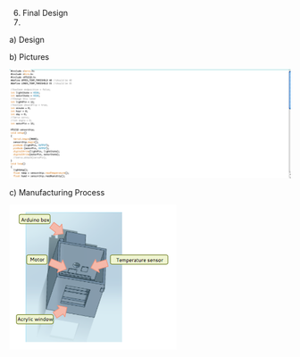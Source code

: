 6. Final Design
7. 
  a) Design

  b) Pictures
  
![Code](https://github.com/MathHeads/Engineeringprojects/blob/master/pictures/code1.png)
  
  c) Manufacturing Process
  
![Motor](https://github.com/MathHeads/Engineeringprojects/blob/master/Screen%20Shot%202014-12-08%20at%201.36.52%20PM.png)
